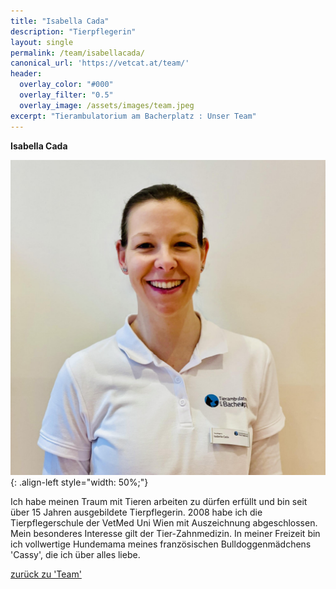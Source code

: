 ```yaml
---
title: "Isabella Cada"
description: "Tierpflegerin"
layout: single
permalink: /team/isabellacada/
canonical_url: 'https://vetcat.at/team/'
header:
  overlay_color: "#000"
  overlay_filter: "0.5"
  overlay_image: /assets/images/team.jpeg
excerpt: "Tierambulatorium am Bacherplatz : Unser Team"
---
```


**Isabella Cada**

![Isabella Cada](/assets/images/bella1_large.jpeg){: .align-left style="width: 50%;"}

Ich habe meinen Traum mit Tieren arbeiten zu dürfen erfüllt und bin seit über 15 Jahren ausgebildete Tierpflegerin. 2008 habe ich die Tierpflegerschule der VetMed Uni Wien mit Auszeichnung abgeschlossen. Mein besonderes Interesse gilt der Tier-Zahnmedizin. In meiner Freizeit bin ich vollwertige Hundemama meines französischen Bulldoggenmädchens 'Cassy', die ich über alles liebe.

[zurück zu 'Team'](/team/)
